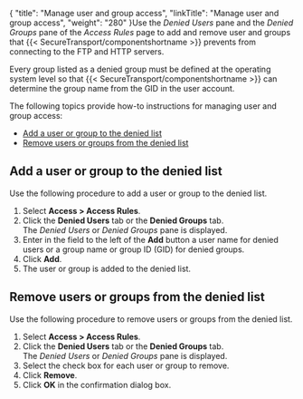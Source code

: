 {
    "title": "Manage user and group access",
    "linkTitle": "Manage user and group access",
    "weight": "280"
}Use the *Denied Users* pane and the *Denied Groups* pane of the *Access Rules* page to add and remove user and groups that {{< SecureTransport/componentshortname  >}} prevents from connecting to the FTP and HTTP servers.

Every group listed as a denied group must be defined at the
operating system level so that {{< SecureTransport/componentshortname  >}} can determine the
group name from the GID in the user account.

The following topics provide how-to instructions for managing user and group access:

-   <a href="#Add" class="MCXref xref">Add a user or group to the denied list</a>
-   <a href="#Remove" class="MCXref xref">Remove users or groups from the denied list</a>

<span id="Add"></span>

## Add a user or group to the denied list

Use the following procedure to add a user or group to the denied list.

1.  Select **Access > Access Rules**.
2.  Click the **Denied Users** tab or the **Denied Groups** tab.  
    The *Denied Users* or *Denied Groups* pane is displayed.
3.  Enter in the field to the left of the **Add** button a user name for denied users or a group name or group ID (GID) for denied groups.
4.  Click **Add**.
5.  The user or group is added to the denied list.

<span id="Remove"></span>

## Remove users or groups from the denied list

Use the following procedure to remove users or groups from the denied list.

1.  Select **Access > Access Rules**.
2.  Click the **Denied Users** tab or the **Denied Groups** tab.  
    The *Denied Users* or *Denied Groups* pane is displayed.
3.  Select the check box for each user or group to remove.
4.  Click **Remove**.
5.  Click **OK** in the confirmation dialog box.

